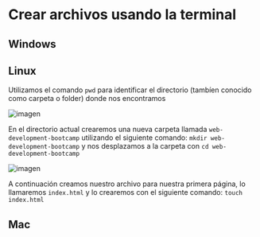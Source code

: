 # Crear archivos usando la terminal

## Windows

## Linux

Utilizamos el comando `pwd` para identificar el directorio (tambíen conocido como carpeta o folder) donde nos encontramos

![imagen](https://user-images.githubusercontent.com/5317347/177456419-60d67708-b95d-4484-ba1a-af95084db3f8.png)

En el directorio actual crearemos una nueva carpeta llamada `web-development-bootcamp` utilizando el siguiente comando: `mkdir web-development-bootcamp` y nos desplazamos a la carpeta con `cd web-development-bootcamp`

![imagen](https://user-images.githubusercontent.com/5317347/177457160-8e8f7e79-6898-4372-a8ea-26bc2c4e39af.png)

A continuación creamos nuestro archivo para nuestra primera página, lo llamaremos `index.html` y lo crearemos con el siguiente comando: `touch index.html`

## Mac

